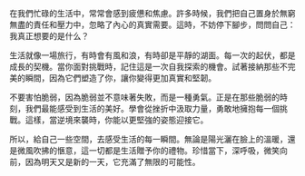 在我們忙碌的生活中，常常會感到疲憊和焦慮。許多時候，我們把自己置身於無窮無盡的責任和壓力中，忽略了內心的真實需要。這時，不妨停下腳步，問問自己：我真正想要的是什么？

生活就像一場旅行，有時會有風和浪，有時卻是平靜的湖面。每一次的起伏，都是成長的契機。當你面對挑戰時，記住這是一次自我探索的機會。試著接納那些不完美的瞬間，因為它們塑造了你，讓你變得更加真實和堅韌。

不要害怕脆弱，因為脆弱並不意味著失敗，而是一種勇氣。正是在那些脆弱的時刻，我們最能感受到生活的美好。學會從挫折中汲取力量，勇敢地擁抱每一個挑戰。這樣，當逆境來襲時，你能以更堅強的姿態迎接它。

所以，給自己一些空間，去感受生活的每一瞬間。無論是陽光灑在臉上的溫暖，還是微風吹拂的愜意，這一切都是生活贈予你的禮物。珍惜當下，深呼吸，微笑向前，因為明天又是新的一天，它充滿了無限的可能性。